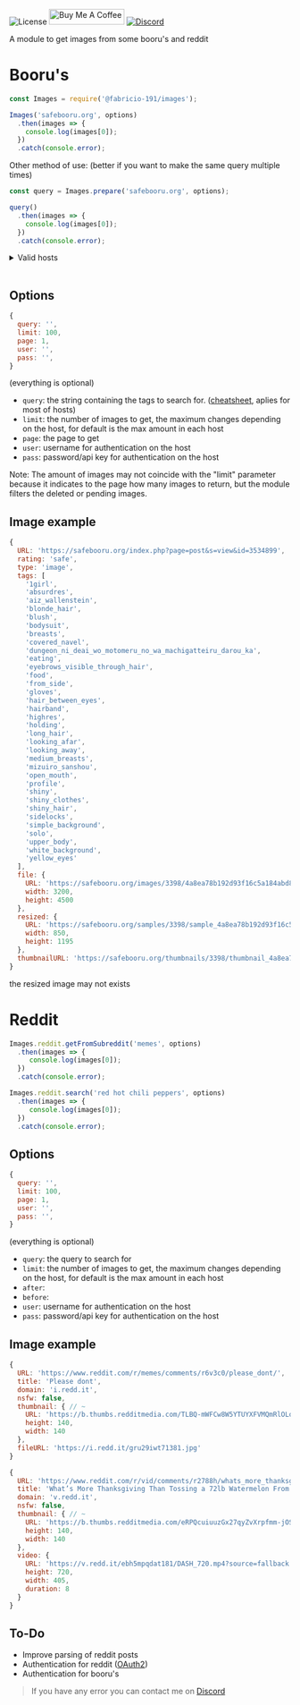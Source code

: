 ![License](https://img.shields.io/badge/License-Apache%202.0-blue.svg?color=white&style=for-the-badge)
<a href="https://www.buymeacoffee.com/Fabricio191" target="_blank"><img src="https://cdn.buymeacoffee.com/buttons/default-orange.png" alt="Buy Me A Coffee" height="28" width="135"></a>
[![Discord](https://img.shields.io/discord/555535212461948936?style=for-the-badge&color=7289da)](https://discord.gg/zrESMn6)

A module to get images from some booru's and reddit

# Booru's

```js
const Images = require('@fabricio-191/images');

Images('safebooru.org', options)
  .then(images => {
    console.log(images[0]);
  })
  .catch(console.error);
```

Other method of use: (better if you want to make the same query multiple times)

```js
const query = Images.prepare('safebooru.org', options);

query()
  .then(images => {
    console.log(images[0]);
  })
  .catch(console.error);
```

<details>
<summary>Valid hosts</summary>
</br>

```js
console.log(Images.hosts);

/*
[
  'gelbooru.com',       
  'safebooru.donmai.us',
  'safebooru.org',      
  'danbooru.donmai.us', 
  'rule34.paheal.net',  
  'rule34.xxx',
  'lolibooru.moe',      
  'e621.net',
  'e926.net',
  'xbooru.com',
  'derpibooru.org',     
  'tbib.org',
  'yande.re',
  'hypnohub.net',       
  'konachan.com',       
  'konachan.net',
  'mspabooru.com',
  'www.sakugabooru.com',
  'shimmie.shishnet.org',
  'booru.allthefallen.moe',
  'cascards.fluffyquack.com',
  'www.booru.realmofastra.ca'
]
*/
```

</br>
</details>
</br>

## Options

```js
{
  query: '',
  limit: 100,
  page: 1,
  user: '',
  pass: '',
}
```

(everything is optional)

* `query`: the string containing the tags to search for. ([cheatsheet](https://gelbooru.com/index.php?page=wiki&s=view&id=26263), aplies for most of hosts)
* `limit`: the number of images to get, the maximum changes depending on the host, for default is the max amount in each host
* `page`: the page to get
* `user`: username for authentication on the host
* `pass`: password/api key for authentication on the host

Note:
The amount of images may not coincide with the "limit" parameter because it indicates to the page how many images to return, but the module filters the deleted or pending images.

## Image example

```js
{
  URL: 'https://safebooru.org/index.php?page=post&s=view&id=3534899',
  rating: 'safe',
  type: 'image',
  tags: [
    '1girl',
    'absurdres',
    'aiz_wallenstein',
    'blonde_hair',
    'blush',
    'bodysuit',
    'breasts',
    'covered_navel',
    'dungeon_ni_deai_wo_motomeru_no_wa_machigatteiru_darou_ka',  
    'eating',
    'eyebrows_visible_through_hair',
    'food',
    'from_side',
    'gloves',
    'hair_between_eyes',
    'hairband',
    'highres',
    'holding',
    'long_hair',
    'looking_afar',
    'looking_away',
    'medium_breasts',
    'mizuiro_sanshou',
    'open_mouth',
    'profile',
    'shiny',
    'shiny_clothes',
    'shiny_hair',
    'sidelocks',
    'simple_background',
    'solo',
    'upper_body',
    'white_background',
    'yellow_eyes'
  ],
  file: {
    URL: 'https://safebooru.org/images/3398/4a8ea78b192d93f16c5a184abd82e33a9d909219.jpg',
    width: 3200,
    height: 4500
  },
  resized: {
    URL: 'https://safebooru.org/samples/3398/sample_4a8ea78b192d93f16c5a184abd82e33a9d909219.jpg',
    width: 850,
    height: 1195
  },
  thumbnailURL: 'https://safebooru.org/thumbnails/3398/thumbnail_4a8ea78b192d93f16c5a184abd82e33a9d909219.jpg'
}
```

the resized image may not exists

# Reddit

```js
Images.reddit.getFromSubreddit('memes', options)
  .then(images => {
     console.log(images[0]);
  })
  .catch(console.error);

Images.reddit.search('red hot chili peppers', options)
  .then(images => {
     console.log(images[0]);
  })
  .catch(console.error);
```

## Options

```js
{
  query: '',
  limit: 100,
  page: 1,
  user: '',
  pass: '',
}
```

(everything is optional)

* `query`: the query to search for
* `limit`: the number of images to get, the maximum changes depending on the host, for default is the max amount in each host
* `after`:
* `before`:
* `user`: username for authentication on the host
* `pass`: password/api key for authentication on the host

## Image example

```js
{
  URL: 'https://www.reddit.com/r/memes/comments/r6v3c0/please_dont/',
  title: 'Please dont',
  domain: 'i.redd.it',
  nsfw: false,
  thumbnail: { // ~
    URL: 'https://b.thumbs.redditmedia.com/TLBQ-mWFCw8W5YTUYXFVMQmRlOLolq9E3f1j2G29xXw.jpg', 
    height: 140,
    width: 140
  },
  fileURL: 'https://i.redd.it/gru29iwt71381.jpg'
}
```

```js
{
  URL: 'https://www.reddit.com/r/vid/comments/r2788h/whats_more_thanksgiving_than_tossing_a_72lb/',
  title: 'What’s More Thanksgiving Than Tossing a 72lb Watermelon From the Silo?',
  domain: 'v.redd.it',
  nsfw: false,
  thumbnail: { // ~
    URL: 'https://b.thumbs.redditmedia.com/eRPQcuiuuzGx27qyZvXrpfmm-jOSpqGplMoXXiPE57Y.jpg',   
    height: 140,
    width: 140
  },
  video: {
    URL: 'https://v.redd.it/ebh5mpqdat181/DASH_720.mp4?source=fallback',
    height: 720,
    width: 405,
    duration: 8
  }
}
```

## To-Do

* Improve parsing of reddit posts
* Authentication for reddit ([OAuth2](https://github.com/reddit-archive/reddit/wiki/OAuth2))
* Authentication for booru's

> If you have any error you can contact me on [Discord](https://discord.gg/zrESMn6)
